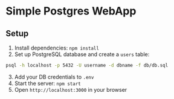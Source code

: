 # Simple Postgres WebApp

## Setup
1. Install dependencies: `npm install`
2. Set up PostgreSQL database and create a `users` table:
```bash
psql -h localhost -p 5432 -U username -d dbname -f db/db.sql
```
3. Add your DB credentials to `.env`
4. Start the server: `npm start`
5. Open `http://localhost:3000` in your browser
